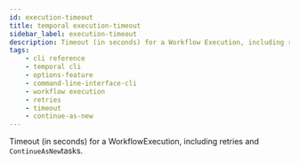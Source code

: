 ```yaml
---
id: execution-timeout
title: temporal execution-timeout
sidebar_label: execution-timeout
description: Timeout (in seconds) for a Workflow Execution, including retries and continue-as-new tasks.
tags: 
    - cli reference
    - temporal cli
    - options-feature
    - command-line-interface-cli
    - workflow execution
    - retries
    - timeout
    - continue-as-new
---
```


Timeout (in seconds) for a WorkflowExecution, including retries and `ContinueAsNew`tasks.

